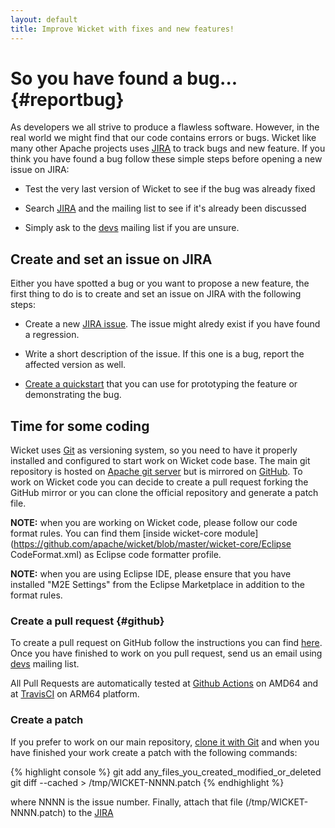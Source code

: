 ```yaml
---
layout: default
title: Improve Wicket with fixes and new features!
---
```


# So you have found a bug... {#reportbug}

As developers we all strive to produce a flawless software. However, in
the real world we might find that our code contains errors or bugs.
Wicket like many other Apache projects uses
[JIRA](https://issues.apache.org/jira/browse/WICKET) to track bugs and
new feature. If you think you have found a bug follow these simple
steps before opening a new issue on JIRA:

* Test the very last version of Wicket to see if the bug was already
  fixed

* Search [JIRA](https://issues.apache.org/jira/browse/WICKET) and the
  mailing list to see if it's already been discussed

* Simply ask to the [devs](mailto:dev@wicket.apache.org) mailing list
  if you are unsure.

## Create and set an issue on JIRA ##

Either you have spotted a bug or you want to propose a new feature, the
first thing to do is to create and set an issue on JIRA with the
following steps:

* Create a new [JIRA
  issue](https://issues.apache.org/jira/browse/WICKET). The issue might
  alredy exist if you have found a regression.

* Write a short description of the issue. If this one is a bug, report
  the affected version as well.

* [Create a quickstart](../start/quickstart.html) that you can use for
  prototyping the feature or demonstrating the bug.

## Time for some coding ##

Wicket uses [Git](http://git-scm.com/) as versioning system, so you
need to have it properly installed and configured to start work on
Wicket code base. The main git repository is hosted on [Apache git
server](https://git-wip-us.apache.org/repos/asf/wicket.git) but is
mirrored on [GitHub](https://github.com/apache/wicket). To work on
Wicket code you can decide to create a pull request forking the GitHub
mirror or you can clone the official repository and generate a patch
file.

**NOTE:** when you are working on Wicket code, please follow our code
format rules. You can find them [inside wicket-core
module](https://github.com/apache/wicket/blob/master/wicket-core/Eclipse
CodeFormat.xml) as Eclipse code formatter profile.

**NOTE:** when you are using Eclipse IDE, please ensure that you have
installed "M2E Settings" from the Eclipse Marketplace in addition to
the format rules.

### Create a pull request {#github}

To create a pull request on GitHub follow the instructions you can find
[here](https://help.github.com/articles/creating-a-pull-request/). Once
you have finished to work on you pull request, send us an email using
[devs](mailto:dev@wicket.apache.org) mailing list.

All Pull Requests are automatically tested at 
[Github Actions](https://github.com/apache/wicket/actions) on AMD64 and
at [TravisCI](https://travis-ci.com/github/apache/wicket/) on ARM64 platform.

### Create a patch ###

If you prefer to work on our main repository, [clone it with
Git](../start/download.html#snapshots-and-latest-bleeding-edge-code)
and when you have finished your work create a patch with the following
commands:

{% highlight console %}
git add any_files_you_created_modified_or_deleted
git diff --cached > /tmp/WICKET-NNNN.patch
{% endhighlight %}

where NNNN is the issue number. Finally, attach that file
(/tmp/WICKET-NNNN.patch) to the
[JIRA](https://issues.apache.org/jira/browse/WICKET)
